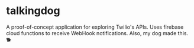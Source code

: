 # talkingdog
A proof-of-concept application for exploring Twilio's APIs. Uses firebase cloud functions to receive WebHook notifications. Also, my dog made this. 🐕
